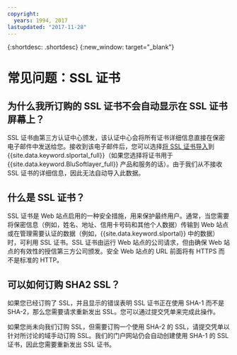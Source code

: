 ```yaml
---
copyright:
  years: 1994, 2017
lastupdated: "2017-11-28"
---
```


{:shortdesc: .shortdesc}
{:new_window: target="_blank"}

<a name="top"></a>
# 常见问题：SSL 证书

## 为什么我所订购的 SSL 证书不会自动显示在 SSL 证书屏幕上？

SSL 证书由第三方认证中心颁发，该认证中心会将所有证书详细信息直接在保密电子邮件中发送给您。接收到该电子邮件后，您可以选择[将 SSL 证书导入](import-ssl-certificate.html)到 {{site.data.keyword.slportal_full}}（如果您选择将证书用于 {{site.data.keyword.BluSoftlayer_full}} 产品和服务的话）。由于我们从不接收 SSL 证书的详细信息，因此无法自动导入此数据。

## 什么是 SSL 证书？

SSL 证书是 Web 站点启用的一种安全措施，用来保护最终用户。通常，当您需要将保密信息（例如，姓名、地址、信用卡号码和其他个人数据）传输到 Web 站点或在管理需要认证的数据（例如，{{site.data.keyword.slportal}} 中的数据）时，可利用 SSL 证书。SSL 证书由运行 Web 站点的公司请求，但由确保 Web 站点的有效性的授信第三方公司颁发。安全 Web 站点的 URL 前面将有 HTTPS 而不是标准的 HTTP。

## 可以如何订购 SHA2 SSL？

如果您已经订购了 SSL，并且显示的错误表明 SSL 证书正在使用 SHA-1 而不是 SHA-2，那么您需要请求重新发出 SSL。您可以通过提交凭单来完成此操作。

如果您尚未向我们订购 SSL，但需要订购一个使用 SHA-2 的 SSL，请提交凭单以针对所讨论的域手动订购 SSL。我们的门户网站仍会自动创建使用 SHA-1 的 SSL 证书，因此您需要重新发出 SSL 证书。
